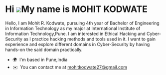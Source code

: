Hi ![](https://user-images.githubusercontent.com/18350557/176309783-0785949b-9127-417c-8b55-ab5a4333674e.gif)My name is MOHIT KODWATE
=====================================================================================================================================

Hello, I am Mohit R. Kodwate, pursuing 4th year of Bachelor of Engineering in Information Technology as my major at International Institute of Information Technology,Pune. 
I am interested in Ethical Hacking and Cyber-Security as I practice hacking methods and tools used in it. 
I want to gain experience and explore different domains in Cyber-Security by having hands-on the said domain practically.

* 🌍  I'm based in Pune,India
* ✉️  You can contact me at [mohitkodwate27@gmail.com](mailto:mohitkodwate27@gmail.com)
